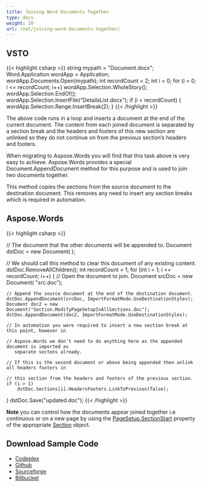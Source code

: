 ```yaml
---
title: Joining Word Documents Together
type: docs
weight: 20
url: /net/joining-word-documents-together/
---
```


## **VSTO**
{{< highlight csharp >}}
string mypath = "Document.docx";
Word.Application wordApp = Application;
wordApp.Documents.Open(mypath);
int recordCount = 2;
int i = 0;
for (i = 0; i <= recordCount; i++)
	wordApp.Selection.WholeStory();
wordApp.Selection.EndOf();
wordApp.Selection.InsertFile("DetailsList.docx");
if (i < recordCount)
{
	wordApp.Selection.Range.InsertBreak(2);
}
{{< /highlight >}}

The above code runs in a loop and inserts a document at the end of the current document. The content from each joined document is separated by a section break and the headers and footers of this new section are unlinked so they do not continue on from the previous section’s headers and footers.

When migrating to Aspose.Words you will find that this task above is very easy to achieve. Aspose.Words provides a special Document.AppendDocument method for this purpose and is used to join two documents together.

This method copies the sections from the source document to the destination document. This removes any need to insert any section breaks which is required in automation.
## **Aspose.Words**
{{< highlight csharp >}}

// The document that the other documents will be appended to.
Document dstDoc = new Document( );

// We should call this method to clear this document of any existing content.
dstDoc.RemoveAllChildren();
int recordCount = 1;
for (int i = 1; i <= recordCount; i++)
{
	// Open the document to join.
	Document srcDoc = new Document( "src.doc");

	// Append the source document at the end of the destination document.
	dstDoc.AppendDocument(srcDoc, ImportFormatMode.UseDestinationStyles);
	Document doc2 = new Document("Section.ModifyPageSetupInAllSections.doc");
	dstDoc.AppendDocument(doc2, ImportFormatMode.UseDestinationStyles);

	// In automation you were required to insert a new section break at this point, however in

	// Aspose.Words we don't need to do anything here as the appended document is imported as
	   separate sectons already.

	// If this is the second document or above being appended then unlink all headers footers in

	// this section from the headers and footers of the previous section.
	if (i > 1)
		dstDoc.Sections[i].HeadersFooters.LinkToPrevious(false);
}
dstDoc.Save("updated.doc");
{{< /highlight >}}

**Note** 
you can control how the documents appear joined together i.e continuous or on a new page by using the [PageSetup.SectionStart](http://www.aspose.com/docs/display/wordsnet/SectionStart+Class) property of the appropriate [Section](http://www.aspose.com/docs/display/wordsnet/Section+Class) object.
## **Download Sample Code**
- [Codeplex](http://goo.gl/Isuwmz)
- [Github](https://github.com/asposemarketplace/Aspose_for_VSTO/releases/download/2/Joining.Documents.Together.Aspose.Words.zip)
- [Sourceforge](http://goo.gl/NcF8cv)
- [Bitbucket](https://bitbucket.org/asposemarketplace/aspose-for-vsto/downloads/Joining%20Documents%20Together%20\(Aspose.Words\).zip)
